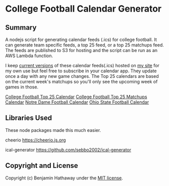# College Football Calendar Generator

## Summary 

A nodejs script for generating calendar feeds (.ics) for college football. It can generate team specific feeds, a top 25 feed, or a top 25 matchups feed. The feeds are published to S3 for hosting and the script can be run as an AWS Lambda function.

I keep [current versions](https://hathaway.cc/projects/college-football-calendars/) of these calendar feeds(.ics) hosted on [my site](https://hathaway.cc/) for my own use but feel free to subscribe in your calendar app. They update once a day with any new game changes. The Top 25 calendars are based on the current week's matchups so you'll only see the upcoming week of games in those.

[College Football Top 25 Calendar](webcal://hathaway.cc/calendars/college-football-top-25.ics)
[College Football Top 25 Matchups Calendar](webcal://hathaway.cc/calendars/college-football-top-25-matchups.ics)
[Notre Dame Football Calendar](webcal://hathaway.cc/calendars/notre-dame-football.ics)
[Ohio State Football Calendar](webcal://hathaway.cc/calendars/ohio-state-football.ics)

## Libraries Used

These node packages made this much easier.

cheerio
https://cheerio.js.org

ical-generator
https://github.com/sebbo2002/ical-generator

## Copyright and License

Copyright (c) Benjamin Hathaway under the [MIT license](LICENSE).